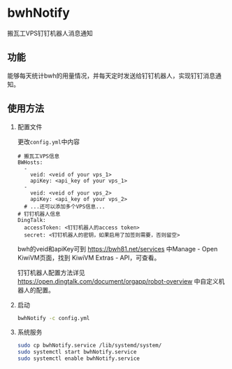 # bwhNotify
搬瓦工VPS钉钉机器人消息通知

## 功能

能够每天统计bwh的用量情况，并每天定时发送给钉钉机器人，实现钉钉消息通知。

## 使用方法

1. 配置文件

   更改`config.yml`中内容

   ```
   # 搬瓦工VPS信息
   BWHosts:
     -
       veid: <veid of your vps_1>
       apiKey: <api_key of your vps_1>
     -
       veid: <veid of your vps_2>
       apiKey: <api_key of your vps_2>
     # ...还可以添加多个VPS信息...
   # 钉钉机器人信息
   DingTalk:
     accessToken: <钉钉机器人的access token>
     secret: <钉钉机器人的密钥，如果启用了加签则需要，否则留空>
   ```

   bwh的veid和apiKey可到 https://bwh81.net/services 中Manage - Open KiwiVM页面，找到 KiwiVM Extras - API，可查看。

   钉钉机器人配置方法详见 https://open.dingtalk.com/document/orgapp/robot-overview 中自定义机器人的配置。

2. 启动

   ```bash
   bwhNotify -c config.yml
   ```

3. 系统服务

   ```bash
   sudo cp bwhNotify.service /lib/systemd/system/
   sudo systemctl start bwhNotify.service
   sudo systemctl enable bwhNotify.service
   ```

   
